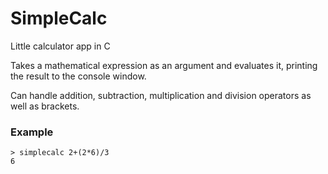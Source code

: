 # SimpleCalc
Little calculator app in C

Takes a mathematical expression as an argument and evaluates it, printing the result to the console window.

Can handle addition, subtraction, multiplication and division operators as well as brackets.

### Example

```
> simplecalc 2+(2*6)/3
6
```
